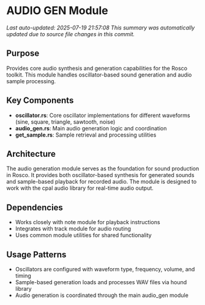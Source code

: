 # AUDIO GEN Module
*Last auto-updated: 2025-07-19 21:57:08*
*This summary was automatically updated due to source file changes in this commit.*


## Purpose
Provides core audio synthesis and generation capabilities for the Rosco toolkit. This module handles oscillator-based sound generation and audio sample processing.

## Key Components
- **oscillator.rs**: Core oscillator implementations for different waveforms (sine, square, triangle, sawtooth, noise)
- **audio_gen.rs**: Main audio generation logic and coordination
- **get_sample.rs**: Sample retrieval and processing utilities

## Architecture
The audio generation module serves as the foundation for sound production in Rosco. It provides both oscillator-based synthesis for generated sounds and sample-based playback for recorded audio. The module is designed to work with the cpal audio library for real-time audio output.

## Dependencies
- Works closely with note module for playback instructions
- Integrates with track module for audio routing
- Uses common module utilities for shared functionality

## Usage Patterns
- Oscillators are configured with waveform type, frequency, volume, and timing
- Sample-based generation loads and processes WAV files via hound library
- Audio generation is coordinated through the main audio_gen module